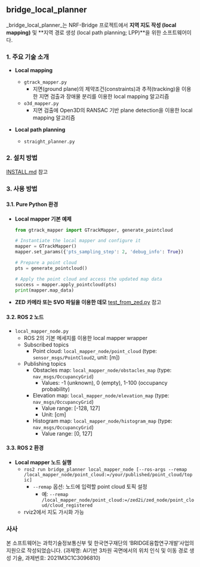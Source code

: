 ## bridge_local_planner

_bridge\_local\_planner_는 NRF-Bridge 프로젝트에서 **지역 지도 작성 (local mapping)** 및 **지역 경로 생성 (local path planning; LPP)**을 위한 소프트웨어이다.



### 1. 주요 기술 소개
* **Local mapping**
  * `gtrack_mapper.py`
    * 지면(ground plane)의 제약조건(constraints)과 추적(tracking)을 이용한 지면 검출과 장애물 분리를 이용한 local mapping 알고리즘
  * `o3d_mapper.py`
    * 지면 검출에 Open3D의 RANSAC 기반 plane detection을 이용한 local mapping 알고리즘

* **Local path planning**
  * `straight_planner.py`



### 2. 설치 방법
[INSTALL.md](INSTALL.md) 참고



### 3. 사용 방법
#### 3.1. Pure Python 환경
* **Local mapper 기본 예제**
  ```python
  from gtrack_mapper import GTrackMapper, generate_pointcloud
  
  # Instantiate the local mapper and configure it
  mapper = GTrackMapper()
  mapper.set_params({'pts_sampling_step': 2, 'debug_info': True})
  
  # Prepare a point cloud
  pts = generate_pointcloud()
  
  # Apply the point cloud and access the updated map data
  success = mapper.apply_pointcloud(pts)
  print(mapper.map_data)
  ```

* **ZED 카메라 또는 SVO 파일을 이용한 데모**
  [test_from_zed.py](https://github.com/mint-lab/bridge_local_planner/blob/master/bridge_local_planner/test_from_zed.py) 참고



#### 3.2. ROS 2 노드
  * `local_mapper_node.py`
    * ROS 2의 기본 메세지를 이용한 local mapper wrapper
    * Subscribed topics
      * Point cloud: `local_mapper_node/point_cloud` (type: `sensor_msgs/PointCloud2`, unit: [m]) 
    * Publishing topics
      * Obstacles map: `local_mapper_node/obstacles_map` (type: `nav_msgs/OccupancyGrid`)
        * Values: -1 (unknown), 0 (empty), 1-100 (occupancy probability)
      * Elevation map: `local_mapper_node/elevation_map` (type: `nav_msgs/OccupancyGrid`)
        * Value range: [-128, 127]
        * Unit: [cm]
      * Histogram map: `local_mapper_node/histogram_map` (type: `nav_msgs/OccupancyGrid`)
        * Value range: [0, 127]



#### 3.3. ROS 2 환경
* **Local mapper 노드 실행**
  * `ros2 run bridge_planner local_mapper_node [--ros-args --remap /local_mapper_node/point_cloud:=/your/published/point_cloud/topic]`
    * `--remap` 옵션:  노드에 입력할 point cloud 토픽 설정
      * 예: `--remap /local_mapper_node/point_cloud:=/zed2i/zed_node/point_cloud/cloud_registered`
  * rviz2에서 지도 가시화 가능



### 사사
본 소프트웨어는 과학기술정보통신부 및 한국연구재단의 ‘BRIDGE융합연구개발’사업의 지원으로 작성되었습니다. (과제명: AI기반 3차원 곡면에서의 위치 인식 및 이동 경로 생성 기술, 과제번호: 2021M3C1C3096810)
